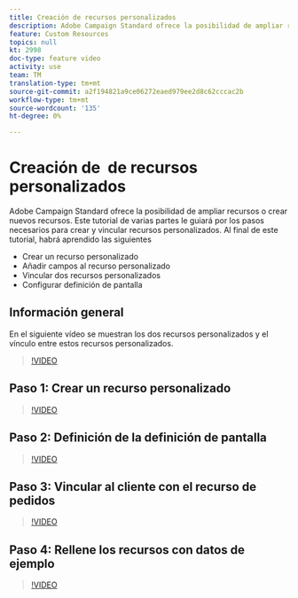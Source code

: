 ```yaml
---
title: Creación de recursos personalizados
description: Adobe Campaign Standard ofrece la posibilidad de ampliar recursos o crear nuevos recursos. Este tutorial de varias partes le guiará por los pasos necesarios para crear y vincular recursos personalizados.
feature: Custom Resources
topics: null
kt: 2998
doc-type: feature video
activity: use
team: TM
translation-type: tm+mt
source-git-commit: a2f194821a9ce06272eaed979ee2d8c62cccac2b
workflow-type: tm+mt
source-wordcount: '135'
ht-degree: 0%

---
```



# Creación de &#x200B; de recursos personalizados

Adobe Campaign Standard ofrece la posibilidad de ampliar recursos o crear nuevos recursos. Este tutorial de varias partes le guiará por los pasos necesarios para crear y vincular recursos personalizados. Al final de este tutorial, habrá aprendido las siguientes &#x200B;

* Crear un recurso personalizado
* Añadir campos al recurso personalizado
* Vincular dos recursos personalizados
* Configurar definición de pantalla

## Información general

En el siguiente vídeo se muestran los dos recursos personalizados y el vínculo entre estos recursos personalizados. &#x200B;
>[!VIDEO](https://video.tv.adobe.com/v/27715?quality=9)

## Paso 1: Crear un recurso personalizado

>[!VIDEO](https://video.tv.adobe.com/v/27716?quality=9)

## Paso 2: Definición de la definición de pantalla

>[!VIDEO](https://video.tv.adobe.com/v/27713?quality=9)

## Paso 3: Vincular al cliente con el recurso de pedidos

>[!VIDEO](https://video.tv.adobe.com/v/27712?quality=9)

## Paso 4: Rellene los recursos con datos de ejemplo

>[!VIDEO](https://video.tv.adobe.com/v/27714?quality=9)
